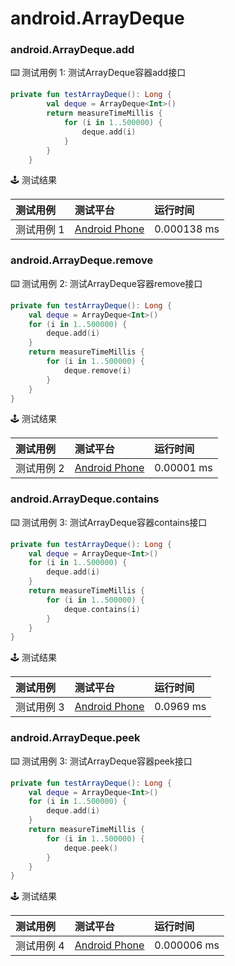 # android.ArrayDeque
### android.ArrayDeque.add

:keyboard: 测试用例 1: 测试ArrayDeque容器add接口

```kotlin
private fun testArrayDeque(): Long {
        val deque = ArrayDeque<Int>()
        return measureTimeMillis {
            for (i in 1..500000) {
                deque.add(i)
            }
        }
    }
```

:joystick: 测试结果

| 测试用例   | 测试平台           | 运行时间        |
|:-------|:---------------|:------------|
| 测试用例 1 | [Android Phone] | 0.000138 ms |


### android.ArrayDeque.remove

:keyboard: 测试用例 2: 测试ArrayDeque容器remove接口 

```kotlin
private fun testArrayDeque(): Long {
    val deque = ArrayDeque<Int>()
    for (i in 1..500000) {
        deque.add(i)
    }
    return measureTimeMillis {
        for (i in 1..500000) {
            deque.remove(i)
        }
    }
}

```
:joystick: 测试结果

| 测试用例   | 测试平台           | 运行时间        |
|:-------|:---------------|:------------|
| 测试用例 2 | [Android Phone] | 0.00001 ms |

### android.ArrayDeque.contains

:keyboard: 测试用例 3: 测试ArrayDeque容器contains接口 

```kotlin
private fun testArrayDeque(): Long {
    val deque = ArrayDeque<Int>()
    for (i in 1..500000) {
        deque.add(i)
    }
    return measureTimeMillis {
        for (i in 1..500000) {
            deque.contains(i)
        }
    }
}
```
:joystick: 测试结果

| 测试用例   | 测试平台           | 运行时间        |
|:-------|:---------------|:------------|
| 测试用例 3 | [Android Phone] | 0.0969 ms |

### android.ArrayDeque.peek

:keyboard: 测试用例 3: 测试ArrayDeque容器peek接口 

```kotlin
private fun testArrayDeque(): Long {
    val deque = ArrayDeque<Int>()
    for (i in 1..500000) {
        deque.add(i)
    }
    return measureTimeMillis {
        for (i in 1..500000) {
            deque.peek()
        }
    }
}
```
:joystick: 测试结果

| 测试用例   | 测试平台           | 运行时间        |
|:-------|:---------------|:------------|
| 测试用例 4 | [Android Phone] | 0.000006 ms |

[Android Phone]: ../../../device/#android-phone

